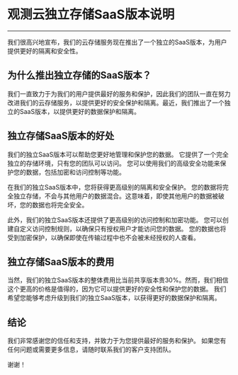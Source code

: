# 观测云独立存储SaaS版本说明
---

我们很高兴地宣布，我们的云存储服务现在推出了一个独立的SaaS版本，为用户提供更好的隔离和安全性。

## 为什么推出独立存储的SaaS版本？

我们一直致力于为我们的用户提供最好的服务和保护，因此我们的团队一直在努力改进我们的云存储服务，以提供更好的安全保护和隔离。最近，我们推出了一个独立的SaaS版本，以提供更好的数据保护和隔离。

## 独立存储SaaS版本的好处

我们的独立SaaS版本可以帮助您更好地管理和保护您的数据。 它提供了一个完全独立的存储环境，只有您的团队可以访问。 您可以使用我们的高级安全功能来保护您的数据，包括加密和访问控制等功能。

在我们的独立SaaS版本中，您将获得更高级别的隔离和安全保护。 您的数据将完全独立存储，不会与其他用户的数据混合。这意味着，即使其他用户的数据被破坏，您的数据也将完全安全。

此外，我们的独立SaaS版本还提供了更高级别的访问控制和加密功能。 您可以创建自定义访问控制规则，以确保只有授权用户才能访问您的数据。 您的数据也将受到加密保护，以确保即使在传输过程中也不会被未经授权的人查看。

## 独立存储SaaS版本的费用

当然，我们的独立SaaS版本的整体费用比当前共享版本贵30%。然而，我们相信这个更高的价格是值得的，因为它可以提供更好的安全性和保护您的数据。 我们希望您能够考虑升级到我们的独立SaaS版本，以获得更好的数据保护和隔离。

## 结论

我们非常感谢您的信任和支持，并致力于为您提供最好的服务和保护。 如果您有任何问题或需要更多信息，请随时联系我们的客户支持团队。

谢谢！